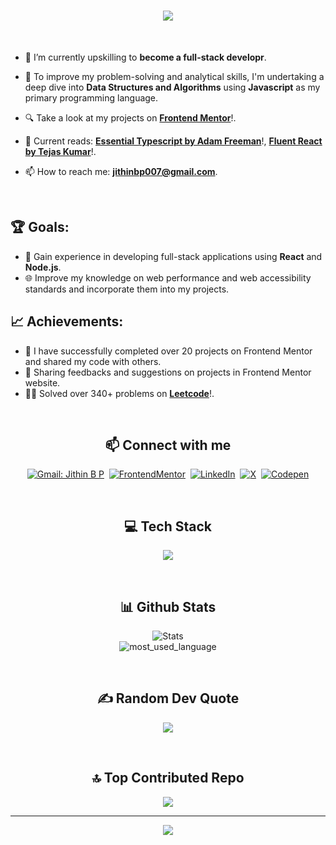 <h1 align="center">
    <img src="https://readme-typing-svg.herokuapp.com/?font=Righteous&size=35&center=true&vCenter=true&width=500&height=70&duration=4000&lines=Hi+There!+👋;+I'm+Jithin+B+P+!;" />
</h1>

<br>

- 🔭 I’m currently upskilling to **become a full-stack developr**.

- 🌱 To improve my problem-solving and analytical skills, I'm undertaking a deep dive into **Data Structures and Algorithms** using **Javascript** as my primary programming language.

- 🔍 Take a look at my projects on [**Frontend Mentor**](https://www.frontendmentor.io/profile/Jithin-b-p)!.
  
- 📖 Current reads: [**Essential Typescript by Adam Freeman**](https://www.manning.com/books/essential-typescript-5-third-edition)!, [**Fluent React by Tejas Kumar**](https://www.oreilly.com/library/view/fluent-react/9781098138707/)!.

- 📫 How to reach me: **jithinbp007@gmail.com**.

<br>

## 🏆 Goals:

- 🚀 Gain experience in developing full-stack applications using **React** and **Node.js**.
- 🌐 Improve my knowledge on web performance and web accessibility standards and incorporate them into my projects.

## 📈 Achievements:

- 🎉 I have successfully completed over 20 projects on Frontend Mentor and shared my code with others.
- 🤝 Sharing feedbacks and suggestions on projects in Frontend Mentor website.
- 🧑‍💻 Solved over 340+ problems on [**Leetcode**](https://leetcode.com/jithinbp/)!.

<br>

<h2 align="center">📫 Connect with me</h2>

<div align = "center">
    
[![Gmail: Jithin B P](https://img.shields.io/badge/-gmail-red?style=for-the-badge&logo=Gmail&logoColor=white&link=mailto:melvinaguilarhdz@gmail.com)](mailto:jithinbp007@gmail.com)&nbsp;
[![FrontendMentor](https://img.shields.io/badge/-Frontend%20Mentor-5F3DC4?style=for-the-badge&logo=FrontendMentor&logoColor=white&link=https://www.frontendmentor.io/profile/Jithin-b-p)](https://www.frontendmentor.io/profile/Jithin-b-p)&nbsp;
[![LinkedIn](https://img.shields.io/badge/LinkedIn-%230077B5.svg?logo=linkedin&logoColor=white)](https://linkedin.com/in/https://www.linkedin.com/in/jithinbp/)&nbsp;
[![X](https://img.shields.io/badge/X-black.svg?logo=X&logoColor=white)](https://x.com/https://twitter.com/b_p_jithin)&nbsp;
[![Codepen](https://img.shields.io/badge/Codepen-000000?style=for-the-badge&logo=codepen&logoColor=white)](https://codepen.io/https://codepen.io/Jithin-b-p) 
  
</div>

<br>

<h2 align="center">💻 Tech Stack</h2>

<p align="center">
  <a href="https://github.com/Jithin-b-p">
    <img src="https://skillicons.dev/icons?i=html,css,js,ts,sass,emotion,tailwind,react,redux,materialui,nodejs,express,appwrite,mongodb,postgres,git,github,firebase,vite" />
  </a>
</p>

<br>

<h2 align="center">📊 Github Stats</h2>
<div align = "center">

![Stats](https://github-readme-streak-stats.herokuapp.com/?user=jithin-b-p&theme=dark&hide_border=false) <br>
![most_used_language](https://github-readme-stats.vercel.app/api/top-langs/?username=jithin-b-p&theme=dark&hide_border=false&include_all_commits=false&count_private=false&layout=compact)

</div>

<br>
<h2 align="center"> ✍️ Random Dev Quote </h2>
<div align = "center">
    
![](https://quotes-github-readme.vercel.app/api?type=horizontal&theme=radical)

</div>

<br>
<h2 align="center">🔝 Top Contributed Repo </h2>
<div align = "center">
    
![](https://github-contributor-stats.vercel.app/api?username=jithin-b-p&limit=5&theme=dark&combine_all_yearly_contributions=true)

</div>

---

<div align = "center">
    
[![](https://visitcount.itsvg.in/api?id=jithin-b-p&icon=0&color=0)](https://visitcount.itsvg.in)

</div>

<!--
**Jithin-b-p/Jithin-b-p** is a ✨ _special_ ✨ repository because its `README.md` (this file) appears on your GitHub profile.

Here are some ideas to get you started:

- 🔭 I’m currently working on ...
- 🌱 I’m currently learning ...
- 👯 I’m looking to collaborate on ...
- 🤔 I’m looking for help with ...
- 💬 Ask me about ...
- 📫 How to reach me: ...
- 😄 Pronouns: ...
- ⚡ Fun fact: ...
-->

